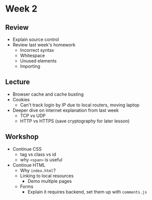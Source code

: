 # Week 2

## Review

- Explain source control
- Review last week's homework
  - Incorrect syntax
  - Whitespace
  - Unused elements
  - Importing

## Lecture

- Browser cache and cache busting
- Cookies
  - Can't track login by IP due to local routers, moving laptop
- Deeper dive on internet explanation from last week
  - TCP vs UDP
  - HTTP vs HTTPS (save cryptography for later lesson)

## Workshop

- Continue CSS
  - tag vs class vs id
  - why `<span>` is useful
- Continue HTML
  - Why `index.html`?
  - Linking to local resources
    - Demo multiple pages
  - Forms
    - Explain it requires backend, set them up with `comments.js`
